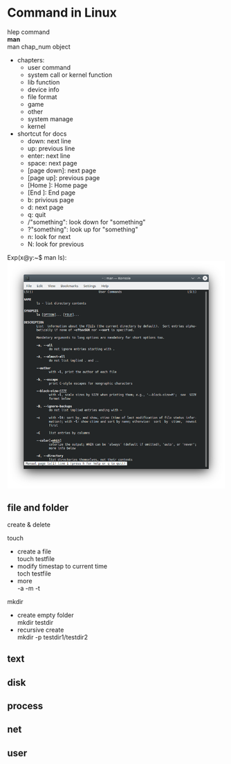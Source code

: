 # Command in Linux 

hlep command   
**man**  
man chap_num object  

- chapters:  
  - user command
  - system call or kernel function
  - lib function
  - device info
  - file format
  - game
  - other
  - system manage
  - kernel
- shortcut for docs
  - down: next line
  - up: previous line
  - enter: next line
  - space: next page
  - [page down]: next page
  - [page up]: previous page
  - [Home ]: Home page
  - [End ]: End page  
  - b: privious page
  - d: next page
  - q: quit
  - /"something": look down for "something"
  - ?"something": look up for "something"
  - n: look for next
  - N: look for previous
  
Exp(x@y:~$ man ls):  
![testpng](https://raw.githubusercontent.com/QingFengpoor/git-pictures/master/git-pictures/testpng.png)

## file and folder 

create & delete  

touch
- create a file  
    touch testfile
- modify timestap to current time  
    toch testfile
- more  
    -a -m -t

mkdir
- create empty folder  
    mkdir testdir
- recursive create  
    mkdir -p testdir1/testdir2

## text 

## disk 

## process 

## net 

## user
